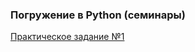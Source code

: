 ### Погружение в Python (семинары)
[Практическое задание №1](https://github.com/ElenaAgapitova/GB_python_part2/tree/master/hw_1)